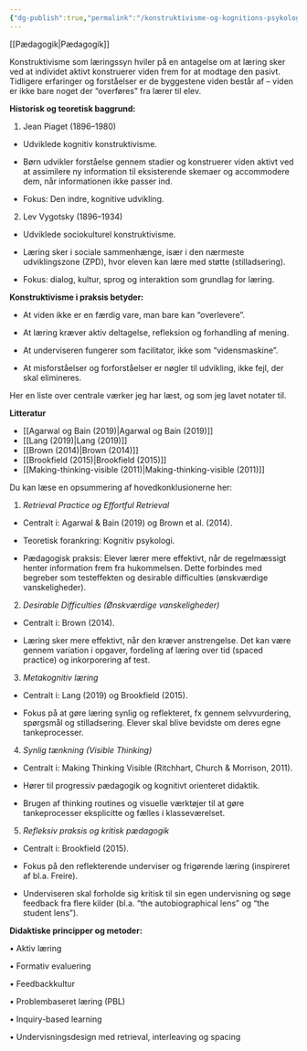 ```yaml
---
{"dg-publish":true,"permalink":"/konstruktivisme-og-kognitions-psykologi/","created":"2025-04-17T15:13:22.000+02:00","updated":"2025-04-17T15:30:23.708+02:00"}
---
```


[[Pædagogik\|Pædagogik]]

Konstruktivisme som læringssyn hviler på en antagelse om at læring sker ved at individet aktivt konstruerer viden frem for at modtage den pasivt. Tidligere erfaringer og forståelser er de byggestene viden består af – viden er ikke bare noget der  “overføres” fra lærer til elev.

**Historisk og teoretisk baggrund:**

1. Jean Piaget (1896–1980)

- Udviklede kognitiv konstruktivisme.

- Børn udvikler forståelse gennem stadier og konstruerer viden aktivt ved at assimilere ny information til eksisterende skemaer og accommodere dem, når informationen ikke passer ind.

- Fokus: Den indre, kognitive udvikling.

2. Lev Vygotsky (1896–1934)

  - Udviklede sociokulturel konstruktivisme.

- Læring sker i sociale sammenhænge, især i den nærmeste udviklingszone (ZPD), hvor eleven kan lære med støtte (stilladsering).

- Fokus: dialog, kultur, sprog og interaktion som grundlag for læring.

  
**Konstruktivisme i praksis betyder:**

- At viden ikke er en færdig vare, man bare kan “overlevere”.

- At læring kræver aktiv deltagelse, refleksion og forhandling af mening.

- At underviseren fungerer som facilitator, ikke som “vidensmaskine”.

- At misforståelser og forforståelser er nøgler til udvikling, ikke fejl, der skal elimineres.

Her en liste over centrale værker jeg har læst, og som jeg lavet notater til.

**Litteratur** 
- [[Agarwal og Bain (2019)\|Agarwal og Bain (2019)]]
- [[Lang (2019)\|Lang (2019)]]
- [[Brown (2014)\|Brown (2014)]]
- [[Brookfield (2015)\|Brookfield (2015)]]
- [[Making-thinking-visible (2011)\|Making-thinking-visible (2011)]]

Du kan læse en opsummering af hovedkonklusionerne her:

1. *Retrieval Practice og Effortful Retrieval*

- Centralt i: Agarwal & Bain (2019) og Brown et al. (2014).

- Teoretisk forankring: Kognitiv psykologi.

- Pædagogisk praksis: Elever lærer mere effektivt, når de regelmæssigt henter information frem fra hukommelsen. Dette forbindes med begreber som testeffekten og desirable difficulties (ønskværdige vanskeligheder).

2. *Desirable Difficulties (Ønskværdige vanskeligheder)*

- Centralt i: Brown (2014).

- Læring sker mere effektivt, når den kræver anstrengelse. Det kan være gennem variation i opgaver, fordeling af læring over tid (spaced practice) og inkorporering af test.

3. *Metakognitiv læring*

- Centralt i: Lang (2019) og Brookfield (2015).

- Fokus på at gøre læring synlig og reflekteret, fx gennem selvvurdering, spørgsmål og stilladsering. Elever skal blive bevidste om deres egne tankeprocesser.

4. *Synlig tænkning (Visible Thinking)*

- Centralt i: Making Thinking Visible (Ritchhart, Church & Morrison, 2011).

- Hører til progressiv pædagogik og kognitivt orienteret didaktik.

- Brugen af thinking routines og visuelle værktøjer til at gøre tankeprocesser eksplicitte og fælles i klasseværelset.

5. *Refleksiv praksis og kritisk pædagogik*

- Centralt i: Brookfield (2015).

- Fokus på den reflekterende underviser og frigørende læring (inspireret af bl.a. Freire).

- Underviseren skal forholde sig kritisk til sin egen undervisning og søge feedback fra flere kilder (bl.a. “the autobiographical lens” og “the student lens”).

**Didaktiske principper og metoder:**

• Aktiv læring

• Formativ evaluering

• Feedbackkultur

• Problembaseret læring (PBL)

• Inquiry-based learning

• Undervisningsdesign med retrieval, interleaving og spacing

